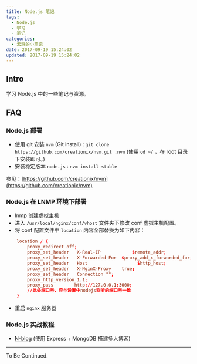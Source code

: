 ```yaml
---
title: Node.js 笔记
tags:
  - Node.js
  - 学习
  - 笔记
categories:
  - 云游的小笔记
date: 2017-09-19 15:24:02
updated: 2017-09-19 15:24:02
---
```


## Intro

学习 Node.js 中的一些笔记与资源。

<!-- more -->

## FAQ

### Node.js 部署

- 使用 git 安装 `nvm` (Git install) : `git clone https://github.com/creationix/nvm.git .nvm` (使用 `cd ~/` ，在 root 目录下安装即可。)
- 安装稳定版本 `node.js` : `nvm install stable`

参见：[https://github.com/creationix/nvm](https://github.com/creationix/nvm)

### Node.js 在 LNMP 环境下部署

- lnmp 创建虚拟主机
- 进入 `/usr/local/nginx/conf/vhost` 文件夹下修改 conf 虚拟主机配置。
- 将 conf 配置文件中 `location` 内容全部替换为如下内容：

```conf
    location / {
        proxy_redirect off;
        proxy_set_header   X-Real-IP            $remote_addr;
        proxy_set_header   X-Forwarded-For  $proxy_add_x_forwarded_for;
        proxy_set_header   Host                   $http_host;
        proxy_set_header   X-NginX-Proxy    true;
        proxy_set_header   Connection "";
        proxy_http_version 1.1;
        proxy_pass        http://127.0.0.1:3000;
        //此处端口号，应与设置中nodejs监听的端口号一致
    }
```

- 重启 `nginx` 服务器

### Node.js 实战教程

- [N-blog](https://github.com/nswbmw/N-blog) (使用 Express + MongoDB 搭建多人博客)

---

To Be Continued.
